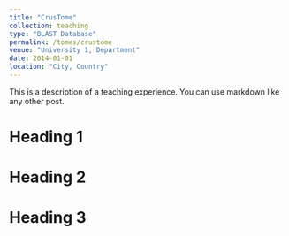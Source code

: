 ```yaml
---
title: "CrusTome"
collection: teaching
type: "BLAST Database"
permalink: /tomes/crustome
venue: "University 1, Department"
date: 2014-01-01
location: "City, Country"
---
```


This is a description of a teaching experience. You can use markdown like any other post.

Heading 1
======

Heading 2
======

Heading 3
======
